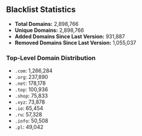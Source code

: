 ## Blacklist Statistics

- **Total Domains:** 2,898,766
- **Unique Domains:** 2,898,766
- **Added Domains Since Last Version:** 931,887
- **Removed Domains Since Last Version:** 1,055,037

### Top-Level Domain Distribution

-  `.com`: 1,266,284
-  `.org`: 237,890
-  `.net`: 178,178
-  `.top`: 100,936
-  `.shop`: 75,833
-  `.xyz`: 73,878
-  `.io`: 65,454
-  `.ru`: 57,328
-  `.info`: 50,508
-  `.pl`: 49,042
